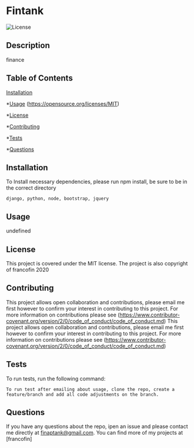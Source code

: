 # Fintank
  ![License](https://img.shields.io/badge/License-MIT-yellow.svg?raw=true)

  ## Description
  finance

  ## Table of Contents

  [Installation](#installation)

  *[Usage](#usage)
  (https://opensource.org/licenses/MIT)

  *[License](#license)

  *[Contributing](#contributing)

  *[Tests](#tests)

  *[Questions](#questions)


  ## Installation

  To Install necessary dependencies, please run npm install, be sure to be in the correct directory

  ```
  django, python, node, bootstrap, jquery
  ```

  ## Usage

  undefined

  ## License

  This project is covered under the MIT license. The project is also copyright of francofin 2020

  ## Contributing
  This project allows open collaboration and contributions, please email me first however to confirm your interest in contributing to this project. For more information on contributions please see (https://www.contributor-covenant.org/version/2/0/code_of_conduct/code_of_conduct.md)
  This project allows open collaboration and contributions, please email me first however to confirm your interest in contributing to this project. For more information on contributions please see (https://www.contributor-covenant.org/version/2/0/code_of_conduct/code_of_conduct.md)


  ## Tests

  To run tests, run the following command:

  ```
  To run test after emailing about usage, clone the repo, create a feature/branch and add all code adjustments on the branch. 
  ```

  ## Questions
  
  If you have any questions about the repo, ipen an issue and please contact me directly at finaptank@gmail.com. You can find more of my projects at [francofin]


